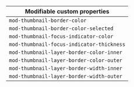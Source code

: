 | Modifiable custom properties              |
| ----------------------------------------- |
| `mod-thumbnail-border-color`              |
| `mod-thumbnail-border-color-selected`     |
| `mod-thumbnail-focus-indicator-color`     |
| `mod-thumbnail-focus-indicator-thickness` |
| `mod-thumbnail-layer-border-color-inner`  |
| `mod-thumbnail-layer-border-color-outer`  |
| `mod-thumbnail-layer-border-width-inner`  |
| `mod-thumbnail-layer-border-width-outer`  |
